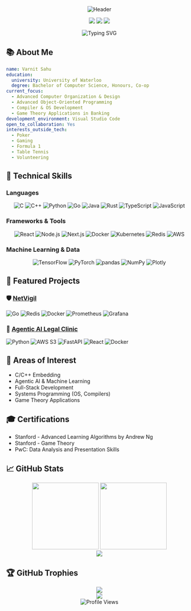 <div align="center">
  <img src="https://capsule-render.vercel.app/api?type=waving&color=gradient&height=150&section=header&text=Varnit%20Sahu&fontSize=50&animation=fadeIn&fontAlignY=32&desc=Software%20Engineer&descAlignY=50&descAlign=70" alt="Header" />
</div>

<p align="center">
  <a href="mailto:vsahu@uwaterloo.ca"><img src="https://img.shields.io/badge/Email-vsahu%40uwaterloo.ca-4285F4?style=for-the-badge&logo=gmail&logoColor=white&labelColor=2e3440&color=4c566a"/></a>
  <a href="https://linkedin.com/in/varnitsahu"><img src="https://img.shields.io/badge/LinkedIn-varnitsahu-0077B5?style=for-the-badge&logo=linkedin&logoColor=white&labelColor=2e3440&color=4c566a"/></a>
  <a href="https://github.com/VarnitOS"><img src="https://img.shields.io/badge/GitHub-VarnitOS-181717?style=for-the-badge&logo=github&logoColor=white&labelColor=2e3440&color=4c566a"/></a>
</p>

<div align="center">
  <img src="https://readme-typing-svg.herokuapp.com?font=Fira+Code&weight=500&size=28&duration=4000&pause=1000&color=88C0D0&center=true&vCenter=true&width=600&height=70&lines=Building+High-Performance+Systems;Machine+Learning+%26+Game+Theory;Full+Stack+Development;Low-Level+Systems+Programming" alt="Typing SVG" />
</div>

## 📚 About Me

```yaml
name: Varnit Sahu
education:
  university: University of Waterloo
  degree: Bachelor of Computer Science, Honours, Co-op
current_focus:
  - Advanced Computer Organization & Design
  - Advanced Object-Oriented Programming
  - Compiler & OS Development
  - Game Theory Applications in Banking
development_environment: Visual Studio Code
open_to_collaboration: Yes
interests_outside_tech:
  - Poker
  - Gaming
  - Formula 1
  - Table Tennis
  - Volunteering
```

## 🔧 Technical Skills

### Languages
<p align="center">
  <img src="https://img.shields.io/badge/C-A8B9CC?style=for-the-badge&logo=c&logoColor=black" alt="C" />
  <img src="https://img.shields.io/badge/C++-00599C?style=for-the-badge&logo=c%2B%2B&logoColor=white" alt="C++" />
  <img src="https://img.shields.io/badge/Python-3776AB?style=for-the-badge&logo=python&logoColor=white" alt="Python" />
  <img src="https://img.shields.io/badge/Go-00ADD8?style=for-the-badge&logo=go&logoColor=white" alt="Go" />
  <img src="https://img.shields.io/badge/Java-ED8B00?style=for-the-badge&logo=openjdk&logoColor=white" alt="Java" />
  <img src="https://img.shields.io/badge/Rust-000000?style=for-the-badge&logo=rust&logoColor=white" alt="Rust" />
  <img src="https://img.shields.io/badge/TypeScript-3178C6?style=for-the-badge&logo=typescript&logoColor=white" alt="TypeScript" />
  <img src="https://img.shields.io/badge/JavaScript-F7DF1E?style=for-the-badge&logo=javascript&logoColor=black" alt="JavaScript" />
</p>

### Frameworks & Tools
<p align="center">
  <img src="https://img.shields.io/badge/React-61DAFB?style=for-the-badge&logo=react&logoColor=black" alt="React" />
  <img src="https://img.shields.io/badge/Node.js-339933?style=for-the-badge&logo=nodedotjs&logoColor=white" alt="Node.js" />
  <img src="https://img.shields.io/badge/Next.js-000000?style=for-the-badge&logo=nextdotjs&logoColor=white" alt="Next.js" />
  <img src="https://img.shields.io/badge/Docker-2496ED?style=for-the-badge&logo=docker&logoColor=white" alt="Docker" />
  <img src="https://img.shields.io/badge/Kubernetes-326CE5?style=for-the-badge&logo=kubernetes&logoColor=white" alt="Kubernetes" />
  <img src="https://img.shields.io/badge/Redis-DC382D?style=for-the-badge&logo=redis&logoColor=white" alt="Redis" />
  <img src="https://img.shields.io/badge/AWS-232F3E?style=for-the-badge&logo=amazonaws&logoColor=white" alt="AWS" />
</p>

### Machine Learning & Data
<p align="center">
  <img src="https://img.shields.io/badge/TensorFlow-FF6F00?style=for-the-badge&logo=tensorflow&logoColor=white" alt="TensorFlow" />
  <img src="https://img.shields.io/badge/PyTorch-EE4C2C?style=for-the-badge&logo=pytorch&logoColor=white" alt="PyTorch" />
  <img src="https://img.shields.io/badge/pandas-150458?style=for-the-badge&logo=pandas&logoColor=white" alt="pandas" />
  <img src="https://img.shields.io/badge/NumPy-013243?style=for-the-badge&logo=numpy&logoColor=white" alt="NumPy" />
  <img src="https://img.shields.io/badge/Plotly-3F4F75?style=for-the-badge&logo=plotly&logoColor=white" alt="Plotly" />
</p>

## 🚀 Featured Projects

### 🛡️ [NetVigil](https://github.com/VarnitOS/NetVigil)
<p>
  <img src="https://img.shields.io/badge/Go-00ADD8?style=flat-square&logo=go&logoColor=white" alt="Go" />
  <img src="https://img.shields.io/badge/Redis-DC382D?style=flat-square&logo=redis&logoColor=white" alt="Redis" />
  <img src="https://img.shields.io/badge/Docker-2496ED?style=flat-square&logo=docker&logoColor=white" alt="Docker" />
  <img src="https://img.shields.io/badge/Prometheus-E6522C?style=flat-square&logo=prometheus&logoColor=white" alt="Prometheus" />
  <img src="https://img.shields.io/badge/Grafana-F46800?style=flat-square&logo=grafana&logoColor=white" alt="Grafana" />
</p>

### 🤖 [Agentic AI Legal Clinic](https://github.com/VarnitOS/GenAiGenesis)
<p>
  <img src="https://img.shields.io/badge/Python-3776AB?style=flat-square&logo=python&logoColor=white" alt="Python" />
  <img src="https://img.shields.io/badge/AWS_S3-569A31?style=flat-square&logo=amazons3&logoColor=white" alt="AWS S3" />
  <img src="https://img.shields.io/badge/FastAPI-009688?style=flat-square&logo=fastapi&logoColor=white" alt="FastAPI" />
  <img src="https://img.shields.io/badge/React-61DAFB?style=flat-square&logo=react&logoColor=black" alt="React" />
  <img src="https://img.shields.io/badge/Docker-2496ED?style=flat-square&logo=docker&logoColor=white" alt="Docker" />
</p>

## 🧠 Areas of Interest
- C/C++ Embedding
- Agentic AI & Machine Learning
- Full-Stack Development
- Systems Programming (OS, Compilers)
- Game Theory Applications

## 🎓 Certifications
- Stanford - Advanced Learning Algorithms by Andrew Ng
- Stanford - Game Theory
- PwC: Data Analysis and Presentation Skills

## 📈 GitHub Stats

<div align="center">
  <img height="180em" src="https://github-readme-stats.vercel.app/api?username=VarnitOS&show_icons=true&theme=nord&include_all_commits=true&count_private=true" />
  <img height="180em" src="https://github-readme-stats.vercel.app/api/top-langs/?username=VarnitOS&layout=compact&theme=nord" />
</div>

<div align="center">
  <img src="https://github-readme-streak-stats.herokuapp.com/?user=VarnitOS&theme=nord" />
</div>

## 🏆 GitHub Trophies
<div align="center">
  <img src="https://github-profile-trophy.vercel.app/?username=VarnitOS&theme=nord&no-frame=true&row=1&margin-w=15" />
</div>

<div align="center">
  <img src="https://capsule-render.vercel.app/api?type=waving&color=gradient&height=100&section=footer" />
</div>

<div align="center">
  <img src="https://komarev.com/ghpvc/?username=VarnitOS&color=88C0D0&style=flat-square" alt="Profile Views" />
</div>
